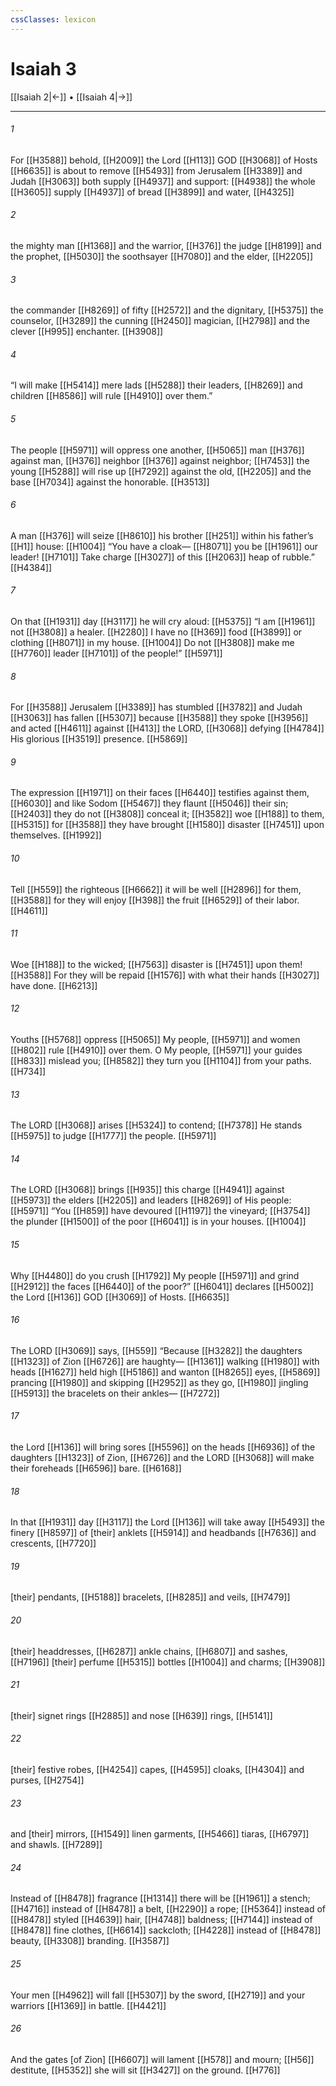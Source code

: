 ```yaml
---
cssClasses: lexicon
---
```


# Isaiah 3

[[Isaiah 2|←]] • [[Isaiah 4|→]]

---

###### 1
For [[H3588]] behold, [[H2009]] the Lord [[H113]] GOD [[H3068]] of Hosts [[H6635]] is about to remove [[H5493]] from Jerusalem [[H3389]] and Judah [[H3063]] both supply [[H4937]] and support: [[H4938]] the whole [[H3605]] supply [[H4937]] of bread [[H3899]] and water, [[H4325]]

###### 2
the mighty man [[H1368]] and the warrior, [[H376]] the judge [[H8199]] and the prophet, [[H5030]] the soothsayer [[H7080]] and the elder, [[H2205]]

###### 3
the commander [[H8269]] of fifty [[H2572]] and the dignitary, [[H5375]] the counselor, [[H3289]] the cunning [[H2450]] magician, [[H2798]] and the clever [[H995]] enchanter. [[H3908]]

###### 4
“I will make [[H5414]] mere lads [[H5288]] their leaders, [[H8269]] and children [[H8586]] will rule [[H4910]] over them.” 

###### 5
The people [[H5971]] will oppress one another, [[H5065]] man [[H376]] against man, [[H376]] neighbor [[H376]] against neighbor; [[H7453]] the young [[H5288]] will rise up [[H7292]] against the old, [[H2205]] and the base [[H7034]] against the honorable. [[H3513]]

###### 6
A man [[H376]] will seize [[H8610]] his brother [[H251]] within his father’s [[H1]] house: [[H1004]] “You have a cloak— [[H8071]] you be [[H1961]] our leader! [[H7101]] Take charge [[H3027]] of this [[H2063]] heap of rubble.” [[H4384]]

###### 7
On that [[H1931]] day [[H3117]] he will cry aloud: [[H5375]] “I am [[H1961]] not [[H3808]] a healer. [[H2280]] I have no [[H369]] food [[H3899]] or clothing [[H8071]] in my house. [[H1004]] Do not [[H3808]] make me [[H7760]] leader [[H7101]] of the people!” [[H5971]]

###### 8
For [[H3588]] Jerusalem [[H3389]] has stumbled [[H3782]] and Judah [[H3063]] has fallen [[H5307]] because [[H3588]] they spoke [[H3956]] and acted [[H4611]] against [[H413]] the LORD, [[H3068]] defying [[H4784]] His glorious [[H3519]] presence. [[H5869]]

###### 9
The expression [[H1971]] on their faces [[H6440]] testifies against them, [[H6030]] and like Sodom [[H5467]] they flaunt [[H5046]] their sin; [[H2403]] they do not [[H3808]] conceal it; [[H3582]] woe [[H188]] to them, [[H5315]] for [[H3588]] they have brought [[H1580]] disaster [[H7451]] upon themselves. [[H1992]]

###### 10
Tell [[H559]] the righteous [[H6662]] it will be well [[H2896]] for them, [[H3588]] for they will enjoy [[H398]] the fruit [[H6529]] of their labor. [[H4611]]

###### 11
Woe [[H188]] to the wicked; [[H7563]] disaster is [[H7451]] upon them! [[H3588]] For they will be repaid [[H1576]] with what their hands [[H3027]] have done. [[H6213]]

###### 12
Youths [[H5768]] oppress [[H5065]] My people, [[H5971]] and women [[H802]] rule [[H4910]] over them.  O My people, [[H5971]] your guides [[H833]] mislead you; [[H8582]] they turn you [[H1104]] from your paths. [[H734]]

###### 13
The LORD [[H3068]] arises [[H5324]] to contend; [[H7378]] He stands [[H5975]] to judge [[H1777]] the people. [[H5971]]

###### 14
The LORD [[H3068]] brings [[H935]] this charge [[H4941]] against [[H5973]] the elders [[H2205]] and leaders [[H8269]] of His people: [[H5971]] “You [[H859]] have devoured [[H1197]] the vineyard; [[H3754]] the plunder [[H1500]] of the poor [[H6041]] is in your houses. [[H1004]]

###### 15
Why [[H4480]] do you crush [[H1792]] My people [[H5971]] and grind [[H2912]] the faces [[H6440]] of the poor?” [[H6041]] declares [[H5002]] the Lord [[H136]] GOD [[H3069]] of Hosts. [[H6635]]

###### 16
The LORD [[H3069]] says, [[H559]] “Because [[H3282]] the daughters [[H1323]] of Zion [[H6726]] are haughty— [[H1361]] walking [[H1980]] with heads [[H1627]] held high [[H5186]] and wanton [[H8265]] eyes, [[H5869]] prancing [[H1980]] and skipping [[H2952]] as they go, [[H1980]] jingling [[H5913]] the bracelets on their ankles— [[H7272]]

###### 17
the Lord [[H136]] will bring sores [[H5596]] on the heads [[H6936]] of the daughters [[H1323]] of Zion, [[H6726]] and the LORD [[H3068]] will make their foreheads [[H6596]] bare. [[H6168]]

###### 18
In that [[H1931]] day [[H3117]] the Lord [[H136]] will take away [[H5493]] the finery [[H8597]] of [their] anklets [[H5914]] and headbands [[H7636]] and crescents, [[H7720]]

###### 19
[their] pendants, [[H5188]] bracelets, [[H8285]] and veils, [[H7479]]

###### 20
[their] headdresses, [[H6287]] ankle chains, [[H6807]] and sashes, [[H7196]] [their] perfume [[H5315]] bottles [[H1004]] and charms; [[H3908]]

###### 21
[their] signet rings [[H2885]] and nose [[H639]] rings, [[H5141]]

###### 22
[their] festive robes, [[H4254]] capes, [[H4595]] cloaks, [[H4304]] and purses, [[H2754]]

###### 23
and [their] mirrors, [[H1549]] linen garments, [[H5466]] tiaras, [[H6797]] and shawls. [[H7289]]

###### 24
Instead of [[H8478]] fragrance [[H1314]] there will be [[H1961]] a stench; [[H4716]] instead of [[H8478]] a belt, [[H2290]] a rope; [[H5364]] instead of [[H8478]] styled [[H4639]] hair, [[H4748]] baldness; [[H7144]] instead of [[H8478]] fine clothes, [[H6614]] sackcloth; [[H4228]] instead of [[H8478]] beauty, [[H3308]] branding. [[H3587]]

###### 25
Your men [[H4962]] will fall [[H5307]] by the sword, [[H2719]] and your warriors [[H1369]] in battle. [[H4421]]

###### 26
And the gates [of Zion] [[H6607]] will lament [[H578]] and mourn; [[H56]] destitute, [[H5352]] she will sit [[H3427]] on the ground. [[H776]]

